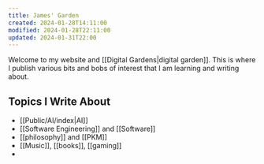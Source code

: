 ```yaml
---
title: James' Garden
created: 2024-01-28T14:11:00
modified: 2024-01-28T22:11:00
updated: 2024-01-31T22:00
---
```

Welcome to my website and [[Digital Gardens|digital garden]]. This is where I publish various bits and bobs of interest that I am learning and writing about. 


## Topics I Write About

 - [[Public/AI/index|AI]]
 - [[Software Engineering]] and [[Software]]
 - [[philosophy]] and [[PKM]]
 - [[Music]], [[books]], [[gaming]]
 - 
